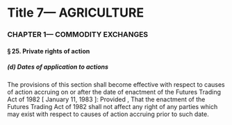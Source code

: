 
# Title 7— AGRICULTURE
### CHAPTER 1— COMMODITY EXCHANGES
#### § 25. Private rights of action
##### (d) Dates of application to actions

The provisions of this section shall become effective with respect to causes of action accruing on or after the date of enactment of the Futures Trading Act of 1982 [ January 11, 1983 ]: Provided , That the enactment of the Futures Trading Act of 1982 shall not affect any right of any parties which may exist with respect to causes of action accruing prior to such date.
